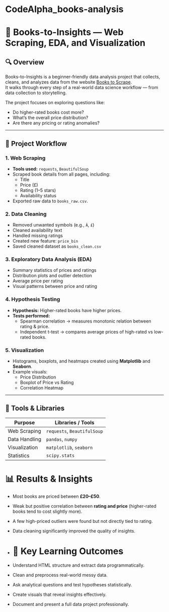 # CodeAlpha_books-analysis

# 📘 Books-to-Insights — Web Scraping, EDA, and Visualization

## 🔍 Overview
Books-to-Insights is a beginner-friendly data analysis project that collects, cleans, and analyzes data from the website [Books to Scrape](http://books.toscrape.com/).  
It walks through every step of a real-world data science workflow — from data collection to storytelling.

The project focuses on exploring questions like:
- Do higher-rated books cost more?
- What’s the overall price distribution?
- Are there any pricing or rating anomalies?

---

## 🚀 Project Workflow

### 1. Web Scraping
- **Tools used:** `requests`, `BeautifulSoup`
- Scraped book details from all pages, including:
  - Title  
  - Price (£)  
  - Rating (1–5 stars)  
  - Availability status  
- Exported raw data to `books_raw.csv`.

### 2. Data Cleaning
- Removed unwanted symbols (e.g., `Â`, `£`)
- Cleaned availability text
- Handled missing ratings
- Created new feature: `price_bin`
- Saved cleaned dataset as `books_clean.csv`

### 3. Exploratory Data Analysis (EDA)
- Summary statistics of prices and ratings  
- Distribution plots and outlier detection  
- Average price per rating  
- Visual patterns between price and rating  

### 4. Hypothesis Testing
- **Hypothesis:** Higher-rated books have higher prices.  
- **Tests performed:**
  - Spearman correlation → measures monotonic relation between rating & price.  
  - Independent t-test → compares average prices of high-rated vs low-rated books.  

### 5. Visualization
- Histograms, boxplots, and heatmaps created using **Matplotlib** and **Seaborn**.  
- Example visuals:
  - Price Distribution
  - Boxplot of Price vs Rating
  - Correlation Heatmap  

---

## 🧰 Tools & Libraries
| Purpose | Libraries / Tools |
|----------|-------------------|
| Web Scraping | `requests`, `BeautifulSoup` |
| Data Handling | `pandas`, `numpy` |
| Visualization | `matplotlib`, `seaborn` |
| Statistics | `scipy.stats` |

# 📊 Results & Insights
- Most books are priced between **£20–£50**.  
- Weak but positive correlation between **rating and price** (higher-rated books tend to cost slightly more).  
- A few high-priced outliers were found but not directly tied to rating.  
- Data cleaning significantly improved the quality of insights.

- # 🧠 Key Learning Outcomes
- Understand HTML structure and extract data programmatically.
- Clean and preprocess real-world messy data.
- Ask analytical questions and test hypotheses statistically.
- Create visuals that reveal insights effectively.
- Document and present a full data project professionally.


